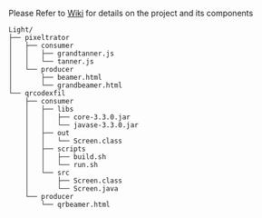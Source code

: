 Please Refer to [Wiki](https://github.com/dsnezhkov/exfills/wiki) for details on the project and its components
```
Light/
├── pixeltrator
│   ├── consumer
│   │   ├── grandtanner.js
│   │   └── tanner.js
│   └── producer
│       ├── beamer.html
│       └── grandbeamer.html
└── qrcodexfil
    ├── consumer
    │   ├── libs
    │   │   ├── core-3.3.0.jar
    │   │   └── javase-3.3.0.jar
    │   ├── out
    │   │   └── Screen.class
    │   ├── scripts
    │   │   ├── build.sh
    │   │   └── run.sh
    │   └── src
    │       ├── Screen.class
    │       └── Screen.java
    └── producer
        └── qrbeamer.html
```
